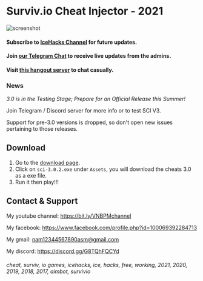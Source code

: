 # Surviv.io Cheat Injector - 2021
![screenshot](https://media.discordapp.net/attachments/822567307410014261/835204258899034193/photo_2021-04-11_22-13-43.jpg)
#### Subscribe to [IceHacks Channel](https://www.youtube.com/c/IceHacks?sub_confirmation=1) for future updates.
#### Join [our Telegram Chat](https://t.me/ice_updates) to receive live updates from the admins.
#### Visit [this hangout server](https://discord.gg/MCtzrWW7BA) to chat casually.

### News
*3.0 is in the Testing Stage; Prepare for an Official Release this Summer!*

Join Telegram / Discord server for more info or to test SCI V3.

Support for pre-3.0 versions is dropped, so don't open new issues pertaining to those releases.

## Download
1. Go to the [download page](https://github.com/iBLiSSIN/SurvivCheatInjector/releases/latest).
2. Click on `sci-3.0.2.exe` under `Assets`, you will download the cheats 3.0 as a exe file.
3. Run it then play!!!

## Contact & Support
My youtube channel: https://bit.ly/VNBPMchannel

My facebook: https://www.facebook.com/profile.php?id=100069392284713

My gmail: nam12344567890asm@gmail.com

My discord: https://discord.gg/G8TQhFQCYd

###### cheat, surviv, io games, icehacks, ice, hacks, free, working, 2021, 2020, 2019, 2018, 2017, aimbot, survivio
